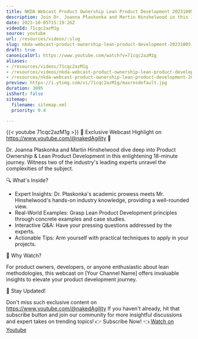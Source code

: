 ```yaml
---
title: NKDA Webcast Product Ownership Lean Product Development 20231005 090457 Meeting Recording
description: Join Dr. Joanna Płaskonka and Martin Hinshelwood in this 18-minute webcast as they explore Product Ownership and Lean Product Development insights!
date: 2023-10-05T15:19:26Z
videoId: 71cqc2azM1g
source: youtube
url: /resources/videos/:slug
slug: nkda-webcast-product-ownership-lean-product-development-20231005-090457-meeting-recording
draft: true
canonicalUrl: https://www.youtube.com/watch?v=71cqc2azM1g
aliases:
- /resources/videos/71cqc2azM1g
- /resources/videos/nkda-webcast-product-ownership-lean-product-development-20231005-090457-meeting-recording
- /resources/nkda-webcast-product-ownership-lean-product-development-20231005-090457-meeting-recording
preview: https://i.ytimg.com/vi/71cqc2azM1g/maxresdefault.jpg
duration: 3895
isShort: false
sitemap:
  filename: sitemap.xml
  priority: 0.4

---
```

{{< youtube 71cqc2azM1g >}} 
 🌟 Exclusive Webcast Highlight on https://www.youtube.com/@nakedAgility  🌟

Dr. Joanna Płaskonka and Martin Hinshelwood dive deep into Product Ownership & Lean Product Development in this enlightening 18-minute journey. Witness two of the industry's leading experts unravel the complexities of the subject.

🔍 What's Inside?

- Expert Insights: Dr. Płaskonka's academic prowess meets Mr. Hinshelwood's hands-on industry knowledge, providing a well-rounded view.
- Real-World Examples: Grasp Lean Product Development principles through concrete examples and case studies.
- Interactive Q&A: Have your pressing questions addressed by the experts.
- Actionable Tips: Arm yourself with practical techniques to apply in your projects.

🚀 Why Watch?

For product owners, developers, or anyone enthusiastic about lean methodologies, this webcast on [Your Channel Name] offers invaluable insights to elevate your product development journey.

📅 Stay Updated!

Don't miss such exclusive content on https://www.youtube.com/@nakedAgility If you haven't already, hit that subscribe button and join our community for more insightful discussions and expert takes on trending topics! 👉 Subscribe Now! 👈 
 [Watch on Youtube](https://www.youtube.com/watch?v=71cqc2azM1g)
